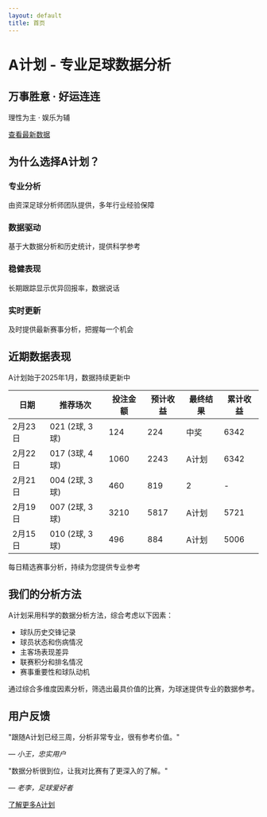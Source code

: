 ```yaml
---
layout: default
title: 首页
---
```


# A计划 - 专业足球数据分析

<div class="hero-section">
  <div class="hero-content">
    <h2>万事胜意 · 好运连连</h2>
    <p class="tagline">理性为主 · 娱乐为辅</p>
    <a href="#data-section" class="cta-button">查看最新数据</a>
  </div>
</div>

## 为什么选择A计划？

<div class="features-grid">
  <div class="feature-item">
    <h3>专业分析</h3>
    <p>由资深足球分析师团队提供，多年行业经验保障</p>
  </div>
  <div class="feature-item">
    <h3>数据驱动</h3>
    <p>基于大数据分析和历史统计，提供科学参考</p>
  </div>
  <div class="feature-item">
    <h3>稳健表现</h3>
    <p>长期跟踪显示优异回报率，数据说话</p>
  </div>
  <div class="feature-item">
    <h3>实时更新</h3>
    <p>及时提供最新赛事分析，把握每一个机会</p>
  </div>
</div>

<div id="data-section" class="data-section">
  <h2>近期数据表现</h2>
  <p class="data-intro">A计划始于2025年1月，数据持续更新中</p>
  
  <div class="data-table-container">
    <table class="data-table">
      <thead>
        <tr>
          <th>日期</th>
          <th>推荐场次</th>
          <th>投注金额</th>
          <th>预计收益</th>
          <th>最终结果</th>
          <th>累计收益</th>
        </tr>
      </thead>
      <tbody>
        <tr class="highlight-row">
          <td>2月23日</td>
          <td>021 (2球, 3球)</td>
          <td>124</td>
          <td>224</td>
          <td>中奖</td>
          <td>6342</td>
        </tr>
        <tr>
          <td>2月22日</td>
          <td>017 (3球, 4球)</td>
          <td>1060</td>
          <td>2243</td>
          <td>A计划</td>
          <td>6342</td>
        </tr>
        <tr>
          <td>2月21日</td>
          <td>004 (2球, 3球)</td>
          <td>460</td>
          <td>819</td>
          <td>2</td>
          <td>-</td>
        </tr>
        <tr>
          <td>2月19日</td>
          <td>007 (2球, 3球)</td>
          <td>3210</td>
          <td>5817</td>
          <td>A计划</td>
          <td>5721</td>
        </tr>
        <tr>
          <td>2月15日</td>
          <td>010 (2球, 3球)</td>
          <td>496</td>
          <td>884</td>
          <td>A计划</td>
          <td>5006</td>
        </tr>
      </tbody>
    </table>
  </div>
  
  <p class="data-note">每日精选赛事分析，持续为您提供专业参考</p>
</div>

## 我们的分析方法

A计划采用科学的数据分析方法，综合考虑以下因素：

- 球队历史交锋记录
- 球员状态和伤病情况
- 主客场表现差异
- 联赛积分和排名情况
- 赛事重要性和球队动机

通过综合多维度因素分析，筛选出最具价值的比赛，为球迷提供专业的数据参考。

<div class="testimonial-section">
  <h2>用户反馈</h2>
  <div class="testimonial-grid">
    <div class="testimonial">
      <p>"跟随A计划已经三周，分析非常专业，很有参考价值。"</p>
      <cite>— 小王，忠实用户</cite>
    </div>
    <div class="testimonial">
      <p>"数据分析很到位，让我对比赛有了更深入的了解。"</p>
      <cite>— 老李，足球爱好者</cite>
    </div>
  </div>
</div>

<a href="/about" class="cta-button-secondary">了解更多A计划</a>
